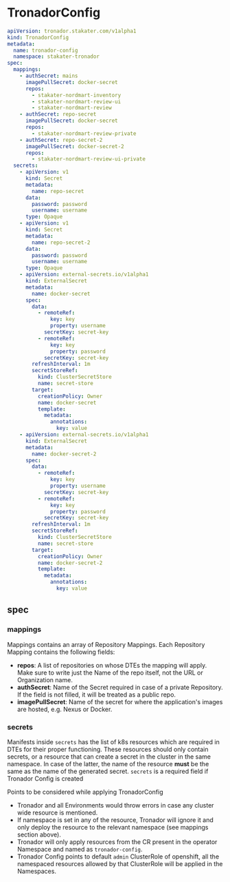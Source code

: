 # TronadorConfig

```yaml
apiVersion: tronador.stakater.com/v1alpha1
kind: TronadorConfig
metadata:
  name: tronador-config
  namespace: stakater-tronador
spec:
  mappings:
    - authSecret: mains
      imagePullSecret: docker-secret
      repos:
        - stakater-nordmart-inventory
        - stakater-nordmart-review-ui
        - stakater-nordmart-review
    - authSecret: repo-secret
      imagePullSecret: docker-secret
      repos:
        - stakater-nordmart-review-private
    - authSecret: repo-secret-2
      imagePullSecret: docker-secret-2
      repos:
        - stakater-nordmart-review-ui-private
  secrets:
    - apiVersion: v1
      kind: Secret
      metadata:
        name: repo-secret
      data:
        password: password
        username: username
      type: Opaque
    - apiVersion: v1
      kind: Secret
      metadata:
        name: repo-secret-2
      data:
        password: password
        username: username
      type: Opaque
    - apiVersion: external-secrets.io/v1alpha1
      kind: ExternalSecret
      metadata:
        name: docker-secret
      spec:
        data:
          - remoteRef:
              key: key
              property: username
            secretKey: secret-key
          - remoteRef:
              key: key
              property: password
            secretKey: secret-key
        refreshInterval: 1m
        secretStoreRef:
          kind: ClusterSecretStore
          name: secret-store
        target:
          creationPolicy: Owner
          name: docker-secret
          template:
            metadata:
              annotations:
                key: value
    - apiVersion: external-secrets.io/v1alpha1
      kind: ExternalSecret
      metadata:
        name: docker-secret-2
      spec:
        data:
          - remoteRef:
              key: key
              property: username
            secretKey: secret-key
          - remoteRef:
              key: key
              property: password
            secretKey: secret-key
        refreshInterval: 1m
        secretStoreRef:
          kind: ClusterSecretStore
          name: secret-store
        target:
          creationPolicy: Owner
          name: docker-secret-2
          template:
            metadata:
              annotations:
                key: value
```

## spec

### mappings

Mappings contains an array of Repository Mappings. Each Repository Mapping contains the following fields:
- **repos**: A list of repositories on whose DTEs the mapping will apply. Make sure to write just the Name of the repo itself, not the URL or Organization name.
- **authSecret**: Name of the Secret required in case of a private Repository. If the field is not filled, it will be treated as a public repo.
- **imagePullSecret**: Name of the secret for where the application's images are hosted, e.g. Nexus or Docker.



### secrets

Manifests inside `secrets` has the list of k8s resources which are required in DTEs for their proper functioning. These resources should only contain secrets, or a resource that can create a secret in the cluster in the same namespace. In case of the latter, the name of the resource **must** be the same as the name of the generated secret. `secrets` is a required field if Tronador Config is created

Points to be considered while applying TronadorConfig
- Tronador and all Environments would throw errors in case any cluster wide resource is mentioned.
- If namespace is set in any of the resource, Tronador will ignore it and only deploy the resource to the relevant namespace (see mappings section above).
- Tronador will only apply resources from the CR present in the operator Namespace and named as `tronador-config`.
- Tronador Config points to default `admin` ClusterRole of openshift, all the namespaced resources allowed by that ClusterRole will be applied in the Namespaces.
